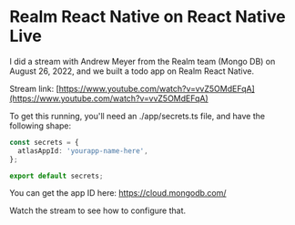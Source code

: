 # Realm React Native on React Native Live

I did a stream with Andrew Meyer from the Realm team (Mongo DB) on August 26, 2022, and we built a todo app on Realm React Native.

Stream link: [https://www.youtube.com/watch?v=vvZ5OMdEFqA](https://www.youtube.com/watch?v=vvZ5OMdEFqA)

To get this running, you'll need an ./app/secrets.ts file, and have the following shape:

```ts
const secrets = {
  atlasAppId: 'yourapp-name-here',
};

export default secrets;
```

You can get the app ID here: https://cloud.mongodb.com/

Watch the stream to see how to configure that.
